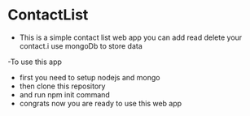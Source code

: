 # ContactList

- This is a simple contact list web app you can add read delete your contact.i use mongoDb to store data

-To use this app

- first you need to setup nodejs and mongo
- then clone this repository 
- and run npm init command 
- congrats now you are ready to use this web app

